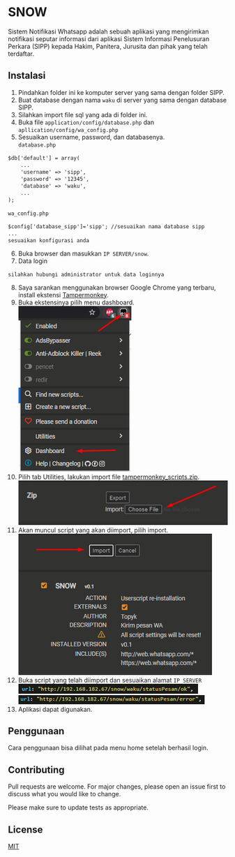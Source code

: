 
# SNOW

Sistem Notifikasi Whatsapp adalah sebuah aplikasi yang mengirimkan notifikasi seputar informasi dari aplikasi Sistem Informasi Penelusuran Perkara (SIPP) kepada Hakim, Panitera, Jurusita dan pihak yang telah terdaftar.

## Instalasi

1. Pindahkan folder ini ke komputer server yang sama dengan folder SIPP.
2. Buat database dengan nama `waku` di server yang sama dengan database SIPP.
3. Silahkan import file sql yang ada di folder ini.
4. Buka file `application/config/database.php` dan `apllication/config/wa_config.php`
5. Sesuaikan username, password, dan databasenya.  
`database.php`
```
$db['default'] = array(
	...
	'username' => 'sipp',
	'password' => '12345',
	'database' => 'waku',
	...
);
```
`wa_config.php`
```
$config['database_sipp']='sipp'; //sesuaikan nama database sipp
...
sesuaikan konfigurasi anda
```
6. Buka browser dan masukkan `IP SERVER/snow`.
7. Data login
```
silahkan hubungi administrator untuk data loginnya
```
8. Saya sarankan menggunakan browser Google Chrome yang terbaru, install ekstensi [Tampermonkey](https://chrome.google.com/webstore/detail/tampermonkey/dhdgffkkebhmkfjojejmpbldmpobfkfo).
9. Buka ekstensinya pilih menu dashboard.
![alt text](https://github.com/topyk27/snow/blob/main/asset/img/img1.png?raw=true)
10. Pilih tab Utilities, lakukan import file [tampermonkey_scripts.zip](https://github.com/topyk27/snow/raw/main/tampermonkey_scripts.zip).
![alt text](https://github.com/topyk27/snow/blob/main/asset/img/img2.png?raw=true)
11. Akan muncul script yang akan diimport, pilih import.
![alt text](https://github.com/topyk27/snow/blob/main/asset/img/img3.png?raw=true)
12. Buka script yang telah diimport dan sesuaikan alamat `IP SERVER`
![alt text](https://github.com/topyk27/snow/blob/main/asset/img/img4.png?raw=true)
![alt text](https://github.com/topyk27/snow/blob/main/asset/img/img5.png?raw=true)
13. Aplikasi dapat digunakan.

## Penggunaan
Cara penggunaan bisa dilihat pada menu home setelah berhasil login.

## Contributing
Pull requests are welcome. For major changes, please open an issue first to discuss what you would like to change.

Please make sure to update tests as appropriate.

## License
[MIT](https://choosealicense.com/licenses/mit/)